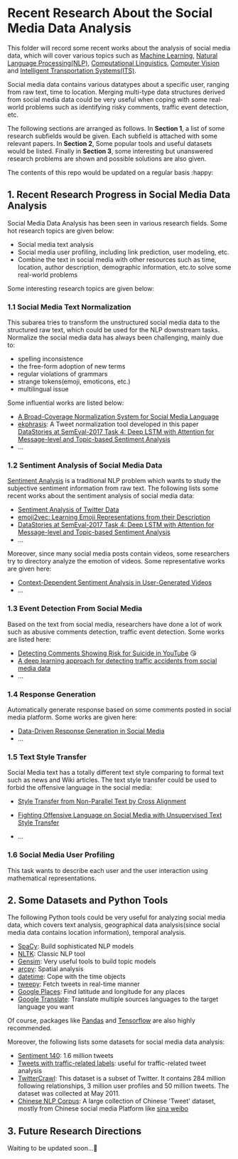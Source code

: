 # Recent Research About the Social Media Data Analysis

This folder will record some recent works about the analysis of social media data, which will cover various topics such as [Machine Learning](<https://en.wikipedia.org/wiki/Machine_learning>), [Natural Language Processing(NLP)](<https://en.wikipedia.org/wiki/Natural_language_processing>), [Computational Linguistics](<https://en.wikipedia.org/wiki/Computational_linguistics>),  [Computer Vision](https://en.wikipedia.org/wiki/Computer_vision) and [Intelligent Transportation Systems(ITS)](<https://en.wikipedia.org/wiki/Intelligent_transportation_system>). 

Social media data contains various datatypes about a specific user, ranging from raw text, time to location. Merging multi-type data structures derived from social media data could be very useful when coping with some real-world problems such as identifying risky comments, traffic event detection, etc.

The following sections are arranged as follows. In **Section 1**, a list of some research subfields would be given. Each subfield is attached with some relevant  papers. In **Section 2**, Some popular tools and useful datasets would be listed. Finally in **Section 3**, some interesting but unanswered research problems are shown and possible solutions are also given.

The contents of this repo would be updated on a regular basis :happy:

## 1. Recent Research Progress in Social Media Data Analysis

Social Media Data Analysis has been seen in various research fields. Some hot research topics are given below:

- Social media text analysis
- Social media user profiling, including link prediction, user modeling, etc.
- Combine the text in social media with other resources such as time, location, author description, demographic information, etc.to solve some real-world problems

Some interesting research topics are given below:

### 1.1 Social Media Text Normalization

This subarea tries to transform the unstructured social media data to the structured raw text, which could be used for the NLP downstream tasks. Normalize the social media data has always been challenging, mainly due to:

- spelling inconsistence
- the free-form adoption of new terms
- regular violations of grammars
- strange tokens(emoji, emoticons, etc.)
- multilingual issue

Some influential works are listed below:

- [A Broad-Coverage Normalization System for Social Media Language](https://www.aclweb.org/anthology/P12-1109)
- [ekphrasis](https://github.com/cbaziotis/ekphrasis): A Tweet normalization tool developed in this paper [DataStories at SemEval-2017 Task 4: Deep LSTM with Attention for Message-level and Topic-based Sentiment Analysis](https://www.aclweb.org/anthology/S17-2126)
- ...

### 1.2 Sentiment Analysis of Social Media Data

[Sentiment Analysis](<https://en.wikipedia.org/wiki/Sentiment_analysis>) is a traditional NLP problem which wants to study the subjective sentiment information from raw text. The following lists some recent works about the sentiment analysis of social media data:

- [Sentiment Analysis of Twitter Data](https://www.aclweb.org/anthology/W11-0705)
- [emoji2vec: Learning Emoji Representations from their Description](https://arxiv.org/abs/1609.08359)
- [DataStories at SemEval-2017 Task 4: Deep LSTM with Attention for
  Message-level and Topic-based Sentiment Analysis](https://www.aclweb.org/anthology/S17-2126)
- ...

Moreover, since many social media posts contain videos, some researchers try to directory analyze the emotion of videos. Some representative works are given here:

- [Context-Dependent Sentiment Analysis in User-Generated Videos](https://github.com/SenticNet/contextual-utterance-level-multimodal-sentiment-analysis)
- ...

### 1.3 Event Detection From Social Media

Based on the text from social media, researchers have done a lot of work such as abusive comments detection, traffic event detection. Some works are listed here:

- [Detecting Comments Showing Risk for Suicide in YouTube](https://link.springer.com/chapter/10.1007/978-3-030-02686-8_30) :kissing_heart:
- [A deep learning approach for detecting traffic accidents from social media data](https://www.sciencedirect.com/science/article/pii/S0968090X1730356X)
- ...

### 1.4 Response Generation

Automatically generate response based on some comments posted in social media platform. Some works are given here:

- [Data-Driven Response Generation in Social Media](https://www.microsoft.com/en-us/research/wp-content/uploads/2016/02/mt_chat.pdf)
- ...

### 1.5 Text Style Transfer

Social Media text has a totally different text style comparing to formal text such as news and Wiki articles. The text style transfer could be used to forbid the offensive language in the social media:

- [Style Transfer from Non-Parallel Text by Cross Alignment](https://papers.nips.cc/paper/7259-style-transfer-from-non-parallel-text-by-cross-alignment.pdf)

- [Fighting Offensive Language on Social Media with Unsupervised Text Style Transfer](https://www.aclweb.org/anthology/P18-2031.pdf)
- ...

### 1.6 Social Media User Profiling

This task wants to describe each user and the user interaction using mathematical representations. 

## 2. Some Datasets and Python Tools

The following Python tools could be very useful for analyzing social media data, which covers text analysis, geographical data analysis(since social media data contains location information), temporal analysis. 

- [SpaCy](<https://spacy.io/>): Build sophisticated NLP models
- [NLTK](https://www.nltk.org/): Classic NLP tool
- [Gensim](https://radimrehurek.com/gensim/): Very useful tools to build topic models
- [arcpy](<http://desktop.arcgis.com/en/arcmap/10.3/analyze/arcpy/what-is-arcpy-.htm>): Spatial analysis
- [datetime](<https://docs.python.org/3/library/datetime.html>): Cope with the time objects
- [tweepy](<http://www.tweepy.org/>): Fetch tweets in real-time manner
- [Google Places](<https://developers.google.com/places/web-service/intro>): Find latitude and longitude for any places
- [Google Translate](https://cloud.google.com/translate/): Translate multiple sources languages to the target language you want

Of course, packages like [Pandas](<https://pandas.pydata.org/>) and [Tensorflow](<https://www.tensorflow.org/>) are also highly recommended.

Moreover, the following lists some datasets for social media data analysis:

- [Sentiment 140](<http://help.sentiment140.com/for-students>): 1.6 million tweets
- [Tweets with traffic-related labels](<https://data.mendeley.com/datasets/c3xvj5snvv/1>): useful for traffic-related tweet analysis
- [TwitterCrawl](https://wiki.illinois.edu/wiki/display/forward/Dataset-UDI-TwitterCrawl-Aug2012): This dataset is a subset of Twitter. It contains 284 million following relationships, 3 million user profiles and 50 million tweets. The dataset was collected at May 2011.
- [Chinese NLP Corpus](https://github.com/SophonPlus/ChineseNlpCorpus): A large collection of Chinese 'Tweet' dataset, mostly from Chinese social media Platform like [sina weibo](https://www.weibo.com/login.php)

## 3. Future Research Directions

Waiting to be updated soon...:blue_heart:

